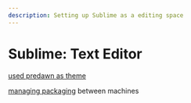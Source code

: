 ```yaml
---
description: Setting up Sublime as a editing space
---
```


# Sublime: Text Editor

[used predawn as theme ](http://individual.utoronto.ca/dobronyi/latexsublime.html)

[managing packaging](https://blog.codecarrot.net/how-to-sync-sublime-text-packages-and-settings-across-multiple-computers-with-cloud-storage/) between machines





